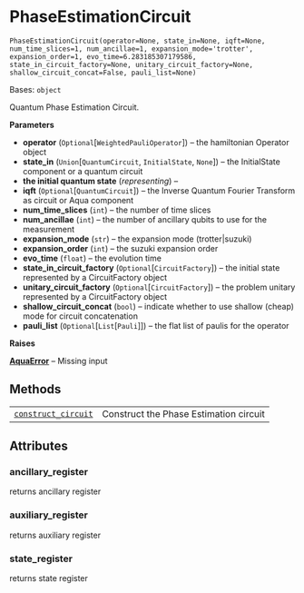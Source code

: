 # PhaseEstimationCircuit

<span id="undefined" />

`PhaseEstimationCircuit(operator=None, state_in=None, iqft=None, num_time_slices=1, num_ancillae=1, expansion_mode='trotter', expansion_order=1, evo_time=6.283185307179586, state_in_circuit_factory=None, unitary_circuit_factory=None, shallow_circuit_concat=False, pauli_list=None)`

Bases: `object`

Quantum Phase Estimation Circuit.

**Parameters**

*   **operator** (`Optional`\[`WeightedPauliOperator`]) – the hamiltonian Operator object
*   **state\_in** (`Union`\[`QuantumCircuit`, `InitialState`, `None`]) – the InitialState component or a quantum circuit
*   **the initial quantum state** (*representing*) –
*   **iqft** (`Optional`\[`QuantumCircuit`]) – the Inverse Quantum Fourier Transform as circuit or Aqua component
*   **num\_time\_slices** (`int`) – the number of time slices
*   **num\_ancillae** (`int`) – the number of ancillary qubits to use for the measurement
*   **expansion\_mode** (`str`) – the expansion mode (trotter|suzuki)
*   **expansion\_order** (`int`) – the suzuki expansion order
*   **evo\_time** (`float`) – the evolution time
*   **state\_in\_circuit\_factory** (`Optional`\[`CircuitFactory`]) – the initial state represented by a CircuitFactory object
*   **unitary\_circuit\_factory** (`Optional`\[`CircuitFactory`]) – the problem unitary represented by a CircuitFactory object
*   **shallow\_circuit\_concat** (`bool`) – indicate whether to use shallow (cheap) mode for circuit concatenation
*   **pauli\_list** (`Optional`\[`List`\[`Pauli`]]) – the flat list of paulis for the operator

**Raises**

[**AquaError**](qiskit.aqua.AquaError#qiskit.aqua.AquaError "qiskit.aqua.AquaError") – Missing input

## Methods

|                                                                                                                                                                                                                    |                                        |
| ------------------------------------------------------------------------------------------------------------------------------------------------------------------------------------------------------------------ | -------------------------------------- |
| [`construct_circuit`](qiskit.aqua.circuits.PhaseEstimationCircuit.construct_circuit#qiskit.aqua.circuits.PhaseEstimationCircuit.construct_circuit "qiskit.aqua.circuits.PhaseEstimationCircuit.construct_circuit") | Construct the Phase Estimation circuit |

## Attributes

<span id="undefined" />

### ancillary\_register

returns ancillary register

<span id="undefined" />

### auxiliary\_register

returns auxiliary register

<span id="undefined" />

### state\_register

returns state register
